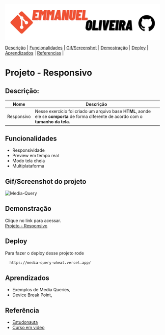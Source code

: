 ![banner-github](https://github.com/emmanuelmarcosdeoliveira/media-query/blob/main/imagens/manu-github.png)

[Descrição](#projeto---android) | 
[Funcionalidades](#funcionalidades) |
[Gif/Screenshot](#gifscreenshot-do-projeto) |
[Demostração](#demonstração) |
[Deploy](#deploy) |
[Aprendizados](#aprendizados) |
[Referencias](#referências) |
# Projeto - Responsivo

## Descrição:

| Nome       | Descrição                                                                                                                              |
| ---------- | -------------------------------------------------------------------------------------------------------------------------------------- |
| Responsivo | Nesse exercício foi criado um arquivo base **HTML**, aonde ele se **comporta** de forma diferente de acordo com o **tamanho da tela.** |

## Funcionalidades

- Responsividade
- Preview em tempo real
- Modo tela cheia
- Multiplataforma


## Gif/Screenshot do projeto

![Media-Query](https://github.com/emmanuelmarcosdeoliveira/media-query/blob/main/imagens/media-query.gif)

## Demonstração
Clique no link para acessar. <br>
[Projeto - Responsivo ](https://media-query-wheat.vercel.app/)

## Deploy

Para fazer o deploy desse projeto rode

```bash
  https://media-query-wheat.vercel.app/
```

## Aprendizados

- Exemplos de Media Queries,
- Device Break Point,

## Referência

- [Estudonauta](https://www.estudonauta.com/)
- [Curso em video](https://cursoemvideo.com)
